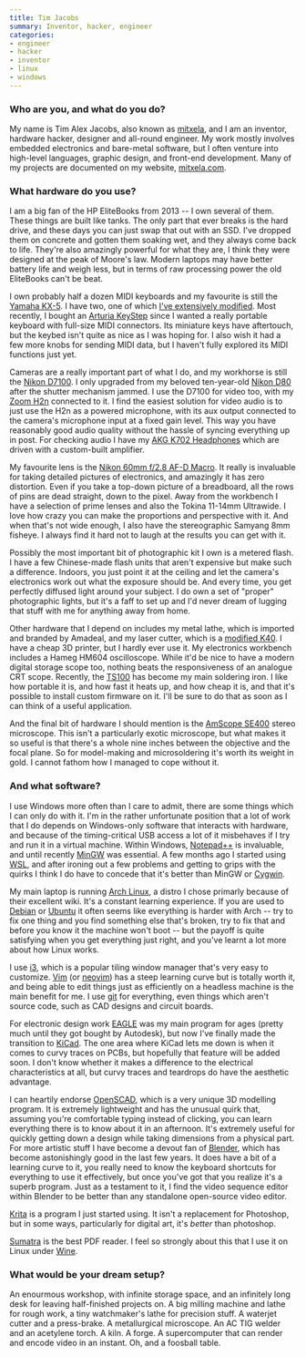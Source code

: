 ```yaml
---
title: Tim Jacobs
summary: Inventor, hacker, engineer 
categories:
- engineer
- hacker
- inventor
- linux
- windows
---
```


### Who are you, and what do you do?

My name is Tim Alex Jacobs, also known as [mitxela](https://mitxela.com/ "Tim's website."), and I am an inventor, hardware hacker, designer and all-round engineer. My work mostly involves embedded electronics and bare-metal software, but I often venture into high-level languages, graphic design, and front-end development. Many of my projects are documented on my website, [mitxela.com](https://mitxela.com/). 

### What hardware do you use?

I am a big fan of the HP EliteBooks from 2013 -- I own several of them. These things are built like tanks. The only part that ever breaks is the hard drive, and these days you can just swap that out with an SSD. I've dropped them on concrete and gotten them soaking wet, and they always come back to life. They're also amazingly powerful for what they are, I think they were designed at the peak of Moore's law. Modern laptops may have better battery life and weigh less, but in terms of raw processing power the old EliteBooks can't be beat.

I own probably half a dozen MIDI keyboards and my favourite is still the [Yamaha KX-5][kx-5]. I have two, one of which [I've extensively modified](https://mitxela.com/projects/midi_interceptor "Tim's post about his enhanced KX-5."). Most recently, I bought an [Arturia KeyStep][keystep] since I wanted a really portable keyboard with full-size MIDI connectors. Its miniature keys have aftertouch, but the keybed isn't quite as nice as I was hoping for. I also wish it had a few more knobs for sending MIDI data, but I haven't fully explored its MIDI functions just yet. 

Cameras are a really important part of what I do, and my workhorse is still the [Nikon D7100][d7100]. I only upgraded from my beloved ten-year-old [Nikon D80][d80] after the shutter mechanism jammed. I use the D7100 for video too, with my [Zoom H2n][h2n] connected to it. I find the easiest solution for video audio is to just use the H2n as a powered microphone, with its aux output connected to the camera's microphone input at a fixed gain level. This way you have reasonably good audio quality without the hassle of syncing everything up in post. For checking audio I have my [AKG K702 Headphones][k702] which are driven with a custom-built amplifier.

My favourite lens is the [Nikon 60mm f/2.8 AF-D Macro][af-micro-nikkor-60mm-f2.8d]. It really is invaluable for taking detailed pictures of electronics, and amazingly it has zero distortion. Even if you take a top-down picture of a breadboard, all the rows of pins are dead straight, down to the pixel. Away from the workbench I have a selection of prime lenses and also the Tokina 11-14mm Ultrawide. I love how crazy you can make the proportions and perspective with it. And when that's not wide enough, I also have the stereographic Samyang 8mm fisheye. I always find it hard not to laugh at the results you can get with it.

Possibly the most important bit of photographic kit I own is a metered flash. I have a few Chinese-made flash units that aren't expensive but make such a difference. Indoors, you just point it at the ceiling and let the camera's electronics work out what the exposure should be. And every time, you get perfectly diffused light around your subject. I do own a set of "proper" photographic lights, but it's a faff to set up and I'd never dream of lugging that stuff with me for anything away from home.

Other hardware that I depend on includes my metal lathe, which is imported and branded by Amadeal, and my laser cutter, which is a [modified K40](https://mitxela.com/projects/laser_cutter "Tim's post about hacking the k40 laser cutter."). I have a cheap 3D printer, but I hardly ever use it. My electronics workbench includes a Hameg HM604 oscilloscope. While it'd be nice to have a modern digital storage scope too, nothing beats the responsiveness of an analogue CRT scope. Recently, the [TS100][] has become my main soldering iron. I like how portable it is, and how fast it heats up, and how cheap it is, and that it's possible to install custom firmware on it. I'll be sure to do that as soon as I can think of a useful application.

And the final bit of hardware I should mention is the [AmScope SE400][se400-z] stereo microscope. This isn't a particularly exotic microscope, but what makes it so useful is that there's a whole nine inches between the objective and the focal plane. So for model-making and microsoldering it's worth its weight in gold. I cannot fathom how I managed to cope without it.

### And what software?

I use Windows more often than I care to admit, there are some things which I can only do with it. I'm in the rather unfortunate position that a lot of work that I do depends on Windows-only software that interacts with hardware, and because of the timing-critical USB access a lot of it misbehaves if I try and run it in a virtual machine. Within Windows, [Notepad++][notepad-plusplus] is invaluable, and until recently [MinGW][] was essential. A few months ago I started using [WSL][windows-subsystem-for-linux], and after ironing out a few problems and getting to grips with the quirks I think I do have to concede that it's better than MinGW or [Cygwin][]. 

My main laptop is running [Arch Linux][arch-linux], a distro I chose primarly because of their excellent wiki. It's a constant learning experience. If you are used to [Debian][] or [Ubuntu][] it often seems like everything is harder with Arch -- try to fix one thing and you find something else that's broken, try to fix that and before you know it the machine won't boot -- but the payoff is quite satisfying when you get everything just right, and you've learnt a lot more about how Linux works.

I use [i3][], which is a popular tiling window manager that's very easy to customize. [Vim][] (or [neovim][]) has a steep learning curve but is totally worth it, and being able to edit things just as efficiently on a headless machine is the main benefit for me. I use [git][] for everything, even things which aren't source code, such as CAD designs and circuit boards.

For electronic design work [EAGLE][] was my main program for ages (pretty much until they got bought by Autodesk), but now I've finally made the transition to [KiCad][]. The one area where KiCad lets me down is when it comes to curvy traces on PCBs, but hopefully that feature will be added soon. I don't know whether it makes a difference to the electrical characteristics at all, but curvy traces and teardrops do have the aesthetic advantage.

I can heartily endorse [OpenSCAD][], which is a very unique 3D modelling program. It is extremely lightweight and has the unusual quirk that, assuming you're comfortable typing instead of clicking, you can learn everything there is to know about it in an afternoon. It's extremely useful for quickly getting down a design while taking dimensions from a physical part. For more artistic stuff I have become a devout fan of [Blender][], which has become astonishingly good in the last few years. It does have a bit of a learning curve to it, you really need to know the keyboard shortcuts for everything to use it effectively, but once you've got that you realize it's a superb program. Just as a testament to it, I find the video sequence editor within Blender to be better than any standalone open-source video editor.

[Krita][] is a program I just started using. It isn't a replacement for Photoshop, but in some ways, particularly for digital art, it's _better_ than photoshop. 

[Sumatra][sumatra-pdf] is the best PDF reader. I feel so strongly about this that I use it on Linux under [Wine][]. 

### What would be your dream setup?

An enourmous workshop, with infinite storage space, and an infinitely long desk for leaving half-finished projects on. A big milling machine and lathe for rough work, a tiny watchmaker's lathe for precision stuff. A waterjet cutter and a press-brake. A metallurgical microscope. An AC TIG welder and an acetylene torch. A kiln. A forge. A supercomputer that can render and encode video in an instant. Oh, and a foosball table.

[af-micro-nikkor-60mm-f2.8d]: https://www.nikonusa.com/en/Nikon-Products/Product/Camera-Lenses/AF-Micro-Nikkor-60mm-f%252F2.8D.html "A macro lens."
[d7100]: https://en.wikipedia.org/wiki/Nikon_D7100 "A 24.1 megapixel DSLR."
[d80]: https://www.nikonusa.com/en/Nikon-Products/Product-Archive/Digital-SLR-Cameras/25412/D80.html "A 10.2 megapixel digital SLR."
[h2n]: https://en.wikipedia.org/wiki/Zoom_H2n_Handy_Recorder "A portable audio recorder."
[k702]: https://www.amazon.com/AKG-K702-Headphones/dp/B001RCD2DW "Headphones."
[keystep]: https://www.arturia.com/keystep/overview "A MIDI keyboard."
[kx-5]: https://en.wikipedia.org/wiki/Yamaha_KX-5 "A MIDI keyboard."
[se400-z]: https://www.amscope.com/stereo-microscopes/10x-20x-led-binocular-stereo-microscope-boom-arm-with-gooseneck-light.html "A stereo microscope."
[ts100]: https://www.getfpv.com/ts100-digital-oled-programmable-interface-mini-soldering-iron.html "A hackable soldering iron."
[arch-linux]: https://www.archlinux.org/ "A Linux distro."
[blender]: https://www.blender.org/ "A free, open-source 3D renderer."
[cygwin]: http://www.cygwin.com/ "A Linux-like environment for Windows."
[debian]: https://www.debian.org/ "A Linux distribution."
[eagle]: https://cadsoft.io "Software for designing printed circuit boards."
[git]: https://git-scm.com/ "A version control system."
[i3]: https://i3wm.org/ "An X window manager."
[kicad]: http://kicad-pcb.org/ "Open-source CAD software."
[krita]: https://krita.org/ "An open-source image editor."
[mingw]: http://www.mingw.org/wiki/MinGW "A compiler system for Windows based on GCC."
[neovim]: https://neovim.io/ "A refactored vim."
[notepad-plusplus]: https://notepad-plus-plus.org/ "A free text/code editor for Windows."
[openscad]: http://www.openscad.org/ "Open-source 3D CAD software."
[sumatra-pdf]: https://www.sumatrapdfreader.org/free-pdf-reader.html "A PDF reader for Windows."
[ubuntu]: https://www.ubuntu.com/ "A Unix distribution."
[vim]: https://www.vim.org/ "A command-line text editor."
[windows-subsystem-for-linux]: https://msdn.microsoft.com/en-us/commandline/wsl/about "A Linux environment for Windows."
[wine]: https://www.winehq.org/ "Software for running Windows software on other operating systems."

